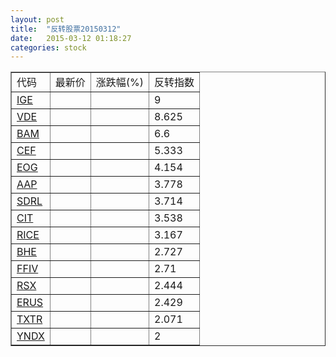 ```yaml
---
layout: post
title:  "反转股票20150312"
date:   2015-03-12 01:18:27
categories: stock
---
```


<script type="text/javascript">
var stockList = []
stockList.push('gb_ige');
stockList.push('gb_vde');
stockList.push('gb_bam');
stockList.push('gb_cef');
stockList.push('gb_eog');
stockList.push('gb_aap');
stockList.push('gb_sdrl');
stockList.push('gb_cit');
stockList.push('gb_rice');
stockList.push('gb_bhe');
stockList.push('gb_ffiv');
stockList.push('gb_rsx');
stockList.push('gb_erus');
stockList.push('gb_txtr');
stockList.push('gb_yndx');
</script>

<table border="1">
 <tr>
 <td>代码</td>
  <td>最新价</td>
  <td>涨跌幅(%)</td>
 <td>反转指数</td>
</tr>
  <tr id="ige"><td><a href="http://stock.finance.sina.com.cn/usstock/quotes/IGE.html" target="_blank">IGE</a></td><td></td><td></td><td>9</td></tr>
  <tr id="vde"><td><a href="http://stock.finance.sina.com.cn/usstock/quotes/VDE.html" target="_blank">VDE</a></td><td></td><td></td><td>8.625</td></tr>
  <tr id="bam"><td><a href="http://stock.finance.sina.com.cn/usstock/quotes/BAM.html" target="_blank">BAM</a></td><td></td><td></td><td>6.6</td></tr>
  <tr id="cef"><td><a href="http://stock.finance.sina.com.cn/usstock/quotes/CEF.html" target="_blank">CEF</a></td><td></td><td></td><td>5.333</td></tr>
  <tr id="eog"><td><a href="http://stock.finance.sina.com.cn/usstock/quotes/EOG.html" target="_blank">EOG</a></td><td></td><td></td><td>4.154</td></tr>
  <tr id="aap"><td><a href="http://stock.finance.sina.com.cn/usstock/quotes/AAP.html" target="_blank">AAP</a></td><td></td><td></td><td>3.778</td></tr>
  <tr id="sdrl"><td><a href="http://stock.finance.sina.com.cn/usstock/quotes/SDRL.html" target="_blank">SDRL</a></td><td></td><td></td><td>3.714</td></tr>
  <tr id="cit"><td><a href="http://stock.finance.sina.com.cn/usstock/quotes/CIT.html" target="_blank">CIT</a></td><td></td><td></td><td>3.538</td></tr>
  <tr id="rice"><td><a href="http://stock.finance.sina.com.cn/usstock/quotes/RICE.html" target="_blank">RICE</a></td><td></td><td></td><td>3.167</td></tr>
  <tr id="bhe"><td><a href="http://stock.finance.sina.com.cn/usstock/quotes/BHE.html" target="_blank">BHE</a></td><td></td><td></td><td>2.727</td></tr>
  <tr id="ffiv"><td><a href="http://stock.finance.sina.com.cn/usstock/quotes/FFIV.html" target="_blank">FFIV</a></td><td></td><td></td><td>2.71</td></tr>
  <tr id="rsx"><td><a href="http://stock.finance.sina.com.cn/usstock/quotes/RSX.html" target="_blank">RSX</a></td><td></td><td></td><td>2.444</td></tr>
  <tr id="erus"><td><a href="http://stock.finance.sina.com.cn/usstock/quotes/ERUS.html" target="_blank">ERUS</a></td><td></td><td></td><td>2.429</td></tr>
  <tr id="txtr"><td><a href="http://stock.finance.sina.com.cn/usstock/quotes/TXTR.html" target="_blank">TXTR</a></td><td></td><td></td><td>2.071</td></tr>
  <tr id="yndx"><td><a href="http://stock.finance.sina.com.cn/usstock/quotes/YNDX.html" target="_blank">YNDX</a></td><td></td><td></td><td>2</td></tr>
</table>
